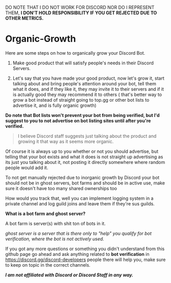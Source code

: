 DO NOTE THAT I DO NOT WORK FOR DISCORD NOR DO I REPRESENT THEM, **I DON'T HOLD RESPONSIBILITY IF YOU GET REJECTED DUE TO OTHER METRICS.**

# Organic-Growth

Here are some steps on how to organically grow your Discord Bot.

1) Make good product that will satisfy people's needs in their Discord Servers.

2) Let's say that you have made your good product, now let's grow it, start talking about and bring people's attention around your bot, tell them what it does, and if they like it, they may invite it to their servers and if it is actually good they may recommend it to others ( that's better way to grow a bot instead of straight going to top.gg or other bot lists to advertise it, and is fully organic growth)

**Do note that Bot lists won't prevent your bot from being verified, but I'd suggest to you to not advertise on bot listing sites until after you're verified.**

> I believe Discord staff suggests just talking about the product and growing it that way as it seems more organic. 


Of course it is always up to you whether or not you should advertise, but telling that your bot exists and what it does is not straight up advertising as its just you talking about it, not posting it directly somewhere where random people would add it. 



To not get manually rejected due to inorganic growth by Discord your bot should not be in ghost servers, bot farms and should be in active use, make sure it doesn't have too many shared ownerships too

How would you track that, well you can implement logging system in a private channel and log guild joins and leave them if they're sus guilds.



**What is a bot farm and ghost server?**

A bot farm is server(s) with shit ton of bots in it. 

*ghost server is a server that is there only to "help" you qualify for bot verification, where the bot is not actively used.*

If you got any more questions or something you didn't understand from this github page go ahead and ask anything related to **__bot verification__** in https://discord.gg/discord-developers  people there will help you, make sure to keep on topic in the correct channels. 




***I am not affiliated with Discord or Discord Staff in any way.***

